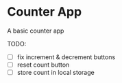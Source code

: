 # Counter App

A basic counter app

TODO:

- [ ] fix increment & decrement buttons
- [ ] reset count button
- [ ] store count in local storage
